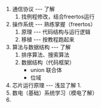 1. 通信协议 --- 了解
	1. 找例程修改，结合freertos运行
2. 操作系统 --- 熟练掌握（freertos）
	1. 原理 --- 代码结构与运行逻辑
	2. 移植 --- 按教程跑起来
3. 算法与数据结构 --- 了解
	1. 排序算法、搜索算法
	2. 数据结构（代码框架）
		- union 联合体
		- 位域
4. 芯片运行原理 --- 浅显了解
	1. 
5. 数电（基础）系统学习（模电了解）
6. 